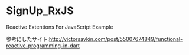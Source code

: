 SignUp_RxJS
===========

Reactive Extentions For JavaScript Example

参考にしたサイト:http://victorsavkin.com/post/55007674849/functional-reactive-programming-in-dart
